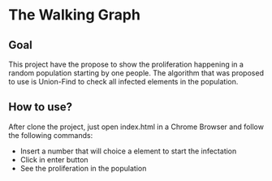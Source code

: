 # The Walking Graph

## Goal

This project have the propose to show the proliferation happening in a random population starting by one people.
The algorithm that was proposed to use is Union-Find to check all infected elements in the population.

## How to use?

After clone the project, just open index.html in a Chrome Browser and follow the following commands:

* Insert a number that will choice a element to start the infectation
* Click in enter button
* See the proliferation in the population

